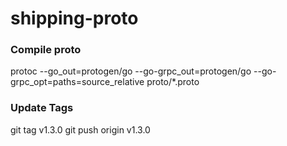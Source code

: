 # shipping-proto

### Compile proto

protoc --go_out=protogen/go --go-grpc_out=protogen/go --go-grpc_opt=paths=source_relative proto/\*.proto

### Update Tags

git tag v1.3.0
git push origin v1.3.0
